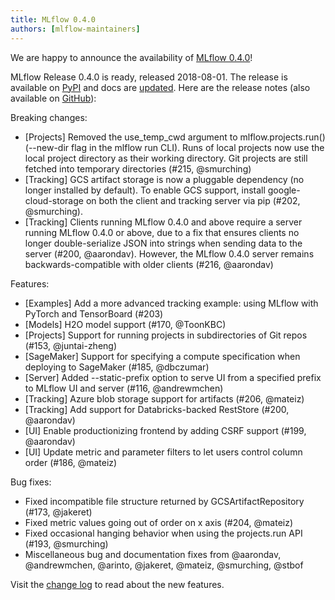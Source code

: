 ```yaml
---
title: MLflow 0.4.0
authors: [mlflow-maintainers]
---
```


We are happy to announce the availability of [MLflow 0.4.0](https://github.com/mlflow/mlflow/releases/tag/v0.4.0)!

MLflow Release 0.4.0 is ready, released 2018-08-01. The release is available on [PyPI](https://pypi.org/project/mlflow/) and docs are [updated](https://mlflow.org/docs/latest/index.html). Here are the release notes (also available on [GitHub](https://github.com/mlflow/mlflow/releases/tag/v0.4.0)):

Breaking changes:

- [Projects] Removed the use_temp_cwd argument to mlflow.projects.run()
  (--new-dir flag in the mlflow run CLI). Runs of local projects now use the local project directory as their working directory. Git projects are still fetched into temporary directories (#215, @smurching)
- [Tracking] GCS artifact storage is now a pluggable dependency (no longer installed by default). To enable GCS support, install google-cloud-storage on both the client and tracking server via pip (#202, @smurching).
- [Tracking] Clients running MLflow 0.4.0 and above require a server running MLflow 0.4.0
  or above, due to a fix that ensures clients no longer double-serialize JSON into strings when sending data to the server (#200, @aarondav). However, the MLflow 0.4.0 server remains backwards-compatible with older clients (#216, @aarondav)

Features:

- [Examples] Add a more advanced tracking example: using MLflow with PyTorch and TensorBoard (#203)
- [Models] H2O model support (#170, @ToonKBC)
- [Projects] Support for running projects in subdirectories of Git repos (#153, @juntai-zheng)
- [SageMaker] Support for specifying a compute specification when deploying to SageMaker (#185, @dbczumar)
- [Server] Added --static-prefix option to serve UI from a specified prefix to MLflow UI and server (#116, @andrewmchen)
- [Tracking] Azure blob storage support for artifacts (#206, @mateiz)
- [Tracking] Add support for Databricks-backed RestStore (#200, @aarondav)
- [UI] Enable productionizing frontend by adding CSRF support (#199, @aarondav)
- [UI] Update metric and parameter filters to let users control column order (#186, @mateiz)

Bug fixes:

- Fixed incompatible file structure returned by GCSArtifactRepository (#173, @jakeret)
- Fixed metric values going out of order on x axis (#204, @mateiz)
- Fixed occasional hanging behavior when using the projects.run API (#193, @smurching)
- Miscellaneous bug and documentation fixes from @aarondav, @andrewmchen, @arinto, @jakeret, @mateiz, @smurching, @stbof

Visit the [change log](https://github.com/mlflow/mlflow/blob/master/CHANGELOG.rst#040-2018-08-01) to read about the new features.
